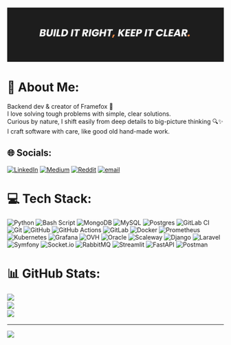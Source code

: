 
![banner](./banner.png)


# 💫 About Me:
Backend dev & creator of Framefox 🦊<br>I love solving tough problems with simple, clear solutions.<br>Curious by nature, I shift easily from deep details to big-picture thinking 🔍✨<br>I craft software with care, like good old hand-made work.


## 🌐 Socials:
[![LinkedIn](https://img.shields.io/badge/LinkedIn-%230077B5.svg?logo=linkedin&logoColor=white)](https://linkedin.com/in/rayen-boumaza) [![Medium](https://img.shields.io/badge/Medium-12100E?logo=medium&logoColor=white)](https://medium.com/@boumaza.rayen) [![Reddit](https://img.shields.io/badge/Reddit-%23FF4500.svg?logo=Reddit&logoColor=white)](https://reddit.com/user/Sea-Dance8242) [![email](https://img.shields.io/badge/Email-D14836?logo=gmail&logoColor=white)](mailto:boumaza.rayen@outlook.fr) 

# 💻 Tech Stack:
![Python](https://img.shields.io/badge/python-3670A0?style=flat-square&logo=python&logoColor=ffdd54) ![Bash Script](https://img.shields.io/badge/bash_script-%23121011.svg?style=flat-square&logo=gnu-bash&logoColor=white) ![MongoDB](https://img.shields.io/badge/MongoDB-%234ea94b.svg?style=flat-square&logo=mongodb&logoColor=white) ![MySQL](https://img.shields.io/badge/mysql-4479A1.svg?style=flat-square&logo=mysql&logoColor=white) ![Postgres](https://img.shields.io/badge/postgres-%23316192.svg?style=flat-square&logo=postgresql&logoColor=white) ![GitLab CI](https://img.shields.io/badge/gitlab%20CI-%23181717.svg?style=flat-square&logo=gitlab&logoColor=white) ![Git](https://img.shields.io/badge/git-%23F05033.svg?style=flat-square&logo=git&logoColor=white) ![GitHub](https://img.shields.io/badge/github-%23121011.svg?style=flat-square&logo=github&logoColor=white) ![GitHub Actions](https://img.shields.io/badge/github%20actions-%232671E5.svg?style=flat-square&logo=githubactions&logoColor=white) ![GitLab](https://img.shields.io/badge/gitlab-%23181717.svg?style=flat-square&logo=gitlab&logoColor=white) ![Docker](https://img.shields.io/badge/docker-%230db7ed.svg?style=flat-square&logo=docker&logoColor=white) ![Prometheus](https://img.shields.io/badge/Prometheus-E6522C?style=flat-square&logo=Prometheus&logoColor=white) ![Kubernetes](https://img.shields.io/badge/kubernetes-%23326ce5.svg?style=flat-square&logo=kubernetes&logoColor=white) ![Grafana](https://img.shields.io/badge/grafana-%23F46800.svg?style=flat-square&logo=grafana&logoColor=white) ![OVH](https://img.shields.io/badge/ovh-%23123F6D.svg?style=flat-square&logo=ovh&logoColor=#123F6D) ![Oracle](https://img.shields.io/badge/Oracle-F80000?style=flat-square&logo=oracle&logoColor=white) ![Scaleway](https://img.shields.io/badge/SCALEWAY-%234f0599.svg?style=flat-square&logo=scaleway&logoColor=white) ![Django](https://img.shields.io/badge/django-%23092E20.svg?style=flat-square&logo=django&logoColor=white) ![Laravel](https://img.shields.io/badge/laravel-%23FF2D20.svg?style=flat-square&logo=laravel&logoColor=white) ![Symfony](https://img.shields.io/badge/symfony-%23000000.svg?style=flat-square&logo=symfony&logoColor=white) ![Socket.io](https://img.shields.io/badge/Socket.io-black?style=flat-square&logo=socket.io&badgeColor=010101) ![RabbitMQ](https://img.shields.io/badge/rabbitmq-FF6600?style=flat-square&logo=rabbitmq&logoColor=white) ![Streamlit](https://img.shields.io/badge/Streamlit-%23FE4B4B.svg?style=flat-square&logo=streamlit&logoColor=white) ![FastAPI](https://img.shields.io/badge/FastAPI-005571?style=flat-square&logo=fastapi) ![Postman](https://img.shields.io/badge/Postman-FF6C37?style=flat-square&logo=postman&logoColor=white)
# 📊 GitHub Stats:
![](https://github-readme-stats.vercel.app/api?username=RayenBou&theme=dark&hide_border=false&include_all_commits=false&count_private=true)<br/>
![](https://nirzak-streak-stats.vercel.app/?user=RayenBou&theme=dark&hide_border=false)<br/>
![](https://github-readme-stats.vercel.app/api/top-langs/?username=RayenBou&theme=dark&hide_border=false&include_all_commits=false&count_private=true&layout=compact)

---
[![](https://visitcount.itsvg.in/api?id=RayenBou&icon=0&color=0)](https://visitcount.itsvg.in)

<!-- Proudly created with GPRM ( https://gprm.itsvg.in ) -->
